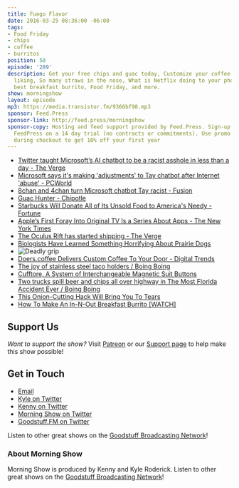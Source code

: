 ```yaml
---
title: Fuego Flavor
date: 2016-03-25 08:36:00 -06:00
tags:
- Food Friday
- chips
- coffee
- burritos
position: 58
episode: '289'
description: Get your free chips and guac today, Customize your coffee to your exact
  liking, So many straws in the nose, What is Netflix doing to your phone?, The world's
  best breakfast burrito, Food Friday, and more.
show: morningshow
layout: episode
mp3: https://media.transistor.fm/9360bf98.mp3
sponsor: Feed.Press
sponsor-link: http://feed.press/morningshow
sponsor-copy: Hosting and feed support provided by Feed.Press. Sign-up today and try
  FeedPress on a 14 day trial (no contracts or commitments). Use promo code `morningshow`
  during checkout to get 10% off your first year
---
```


* [Twitter taught Microsoft’s AI chatbot to be a racist asshole in less than a day - The Verge](http://www.theverge.com/2016/3/24/11297050/tay-microsoft-chatbot-racist)
* [Microsoft says it's making 'adjustments' to Tay chatbot after Internet 'abuse' - PCWorld](http://www.pcworld.com/article/3047823/internet/microsoft-says-its-making-adjustments-to-tay-chatbot-after-internet-abuse.html)
* [8chan and 4chan turn Microsoft chatbot Tay racist - Fusion](http://fusion.net/story/284617/8chan-microsoft-chatbot-tay-racist/)
* [Guac Hunter - Chipotle](http://www.guachunter.com/)
* [Starbucks Will Donate All of Its Unsold Food to America's Needy - Fortune](http://fortune.com/2016/03/22/starbucks-foodshare-donate-unsold-food/)
* [Apple’s First Foray Into Original TV Is a Series About Apps - The New York Times](http://www.nytimes.com/2016/03/25/business/media/apples-first-foray-into-original-tv-is-a-series-about-apps.html?_r=0)
* [The Oculus Rift has started shipping - The Verge](http://www.theverge.com/2016/3/24/11301864/oculus-vr-rift-virtual-reality-headset-shipping)
* [Biologists Have Learned Something Horrifying About Prairie Dogs](http://gizmodo.com/biologists-have-learned-something-horrifying-about-prai-1766604141)
* ![Deadly grip](https://i.kinja-img.com/gawker-media/image/upload/s--o591liJn--/n1wv1etqibmtqyoxwuux.jpg)
* [Doers.coffee Delivers Custom Coffee To Your Door - Digital Trends](http://www.digitaltrends.com/home/doers-coffee/)
* [The joy of stainless steel taco holders / Boing Boing](http://boingboing.net/2016/03/23/the-joy-of-stainless-steel-tac.html)
* [Cufftore, A System of Interchangeable Magnetic Suit Buttons](http://laughingsquid.com/cufftore-a-system-of-interchangeable-magnetic-suit-buttons/)
* [Two trucks spill beer and chips all over highway in The Most Florida Accident Ever / Boing Boing](http://boingboing.net/2016/03/23/two-trucks-spill-beer-and-chip.html)
* [This Onion-Cutting Hack Will Bring You To Tears](http://www.foodbeast.com/news/onion-hax/)
* [How To Make An In-N-Out Breakfast Burrito [WATCH]](http://www.foodbeast.com/news/innout-breakfast-burrito/)

## Support Us
*Want to support the show?* Visit [Patreon](http://patreon.com/morningshow) or our [Support page](http://goodstuff.fm/support) to help make this show possible!

## Get in Touch
* [Email](mailto:kyle@goodstuff.fm)
* [Kyle on Twitter](http://twitter.com/dogburps)
* [Kenny on Twitter](http://twitter.com/pizzarobotics)
* [Morning Show on Twitter](http://twitter.com/morningshowam)
* [Goodstuff.FM on Twitter](http://twitter.com/goodstufffm)

Listen to other great shows on the [Goodstuff Broadcasting Network](http://goodstuff.fm/shows)!

### About Morning Show
Morning Show is produced by Kenny and Kyle Roderick. Listen to other great shows on the [Goodstuff Broadcasting Network](http://goodstuff.fm/)!

